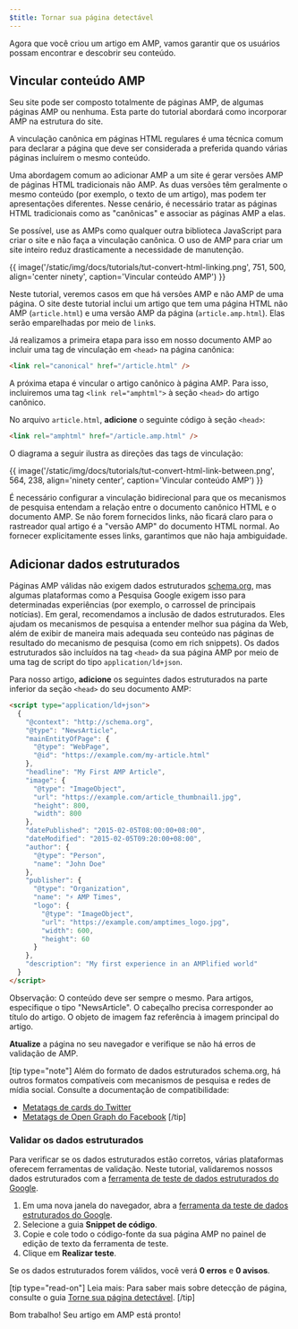 ```yaml
---
$title: Tornar sua página detectável
---
```


Agora que você criou um artigo em AMP, vamos garantir que os usuários possam encontrar e descobrir seu conteúdo.

## Vincular conteúdo AMP

Seu site pode ser composto totalmente de páginas AMP, de algumas páginas AMP ou nenhuma. Esta parte do tutorial abordará como incorporar AMP na estrutura do site.

A vinculação canônica em páginas HTML regulares é uma técnica comum para declarar a página que deve ser considerada a preferida quando várias páginas incluírem o mesmo conteúdo.

Uma abordagem comum ao adicionar AMP a um site é gerar versões AMP de páginas HTML tradicionais não AMP. As duas versões têm geralmente o mesmo conteúdo (por exemplo, o texto de um artigo), mas podem ter apresentações diferentes. Nesse cenário, é necessário tratar as páginas HTML tradicionais como as "canônicas" e associar as páginas AMP a elas.

Se possível, use as AMPs como qualquer outra biblioteca JavaScript para criar o site e não faça a vinculação canônica. O uso de AMP para criar um site inteiro reduz drasticamente a necessidade de manutenção.

{{ image('/static/img/docs/tutorials/tut-convert-html-linking.png', 751, 500, align='center ninety', caption='Vincular conteúdo AMP') }}

Neste tutorial, veremos casos em que há versões AMP e não AMP de uma página. O site deste tutorial inclui um artigo que tem uma página HTML não AMP (`article.html`) e uma versão AMP da página (`article.amp.html`). Elas serão emparelhadas por meio de `link`s.

Já realizamos a primeira etapa para isso em nosso documento AMP ao incluir uma tag de vinculação em `<head>` na página canônica:

```html
<link rel="canonical" href="/article.html" />
```

A próxima etapa é vincular o artigo canônico à página AMP. Para isso, incluiremos uma tag `<link rel="amphtml">` à seção `<head>` do artigo canônico.

No arquivo `article.html`, **adicione** o seguinte código à seção `<head>`:

```html
<link rel="amphtml" href="/article.amp.html" />
```

O diagrama a seguir ilustra as direções das tags de vinculação:

{{ image('/static/img/docs/tutorials/tut-convert-html-link-between.png', 564, 238, align='ninety center', caption='Vincular conteúdo AMP') }}

É necessário configurar a vinculação bidirecional para que os mecanismos de pesquisa entendam a relação entre o documento canônico HTML e o documento AMP. Se não forem fornecidos links, não ficará claro para o rastreador qual artigo é a "versão AMP" do documento HTML normal. Ao fornecer explicitamente esses links, garantimos que não haja ambiguidade.

## Adicionar dados estruturados

Páginas AMP válidas não exigem dados estruturados [schema.org](http://schema.org/), mas algumas plataformas como a Pesquisa Google exigem isso para determinadas experiências (por exemplo, o carrossel de principais notícias). Em geral, recomendamos a inclusão de dados estruturados. Eles ajudam os mecanismos de pesquisa a entender melhor sua página da Web, além de exibir de maneira mais adequada seu conteúdo nas páginas de resultado do mecanismo de pesquisa (como em rich snippets). Os dados estruturados são incluídos na tag `<head>` da sua página AMP por meio de uma tag de script do tipo `application/ld+json`.

Para nosso artigo, **adicione** os seguintes dados estruturados na parte inferior da seção `<head>` do seu documento AMP:

```html
<script type="application/ld+json">
  {
    "@context": "http://schema.org",
    "@type": "NewsArticle",
    "mainEntityOfPage": {
      "@type": "WebPage",
      "@id": "https://example.com/my-article.html"
    },
    "headline": "My First AMP Article",
    "image": {
      "@type": "ImageObject",
      "url": "https://example.com/article_thumbnail1.jpg",
      "height": 800,
      "width": 800
    },
    "datePublished": "2015-02-05T08:00:00+08:00",
    "dateModified": "2015-02-05T09:20:00+08:00",
    "author": {
      "@type": "Person",
      "name": "John Doe"
    },
    "publisher": {
      "@type": "Organization",
      "name": "⚡ AMP Times",
      "logo": {
        "@type": "ImageObject",
        "url": "https://example.com/amptimes_logo.jpg",
        "width": 600,
        "height": 60
      }
    },
    "description": "My first experience in an AMPlified world"
  }
</script>
```

Observação: O conteúdo deve ser sempre o mesmo. Para artigos, especifique o tipo "NewsArticle". O cabeçalho precisa corresponder ao título do artigo. O objeto de imagem faz referência à imagem principal do artigo.

**Atualize** a página no seu navegador e verifique se não há erros de validação de AMP.

[tip type="note"]
Além do formato de dados estruturados schema.org, há outros formatos compatíveis com mecanismos de pesquisa e redes de mídia social. Consulte a documentação de compatibilidade:

- [Metatags de cards do Twitter](https://dev.twitter.com/cards/overview)
- [Metatags de Open Graph do Facebook](https://developers.facebook.com/docs/sharing/webmasters)
  [/tip]

### Validar os dados estruturados

Para verificar se os dados estruturados estão corretos, várias plataformas oferecem ferramentas de validação. Neste tutorial, validaremos nossos dados estruturados com a [ferramenta de teste de dados estruturados do Google](https://developers.google.com/structured-data/testing-tool/).

1.  Em uma nova janela do navegador, abra a [ferramenta da teste de dados estruturados do Google](https://developers.google.com/structured-data/testing-tool/).
2.  Selecione a guia **Snippet de código**.
3.  Copie e cole todo o código-fonte da sua página AMP no painel de edição de texto da ferramenta de teste.
4.  Clique em **Realizar teste**.

Se os dados estruturados forem válidos, você verá **0 erros** e **0 avisos**.

[tip type="read-on"]
Leia mais: Para saber mais sobre detecção de página, consulte o guia [Torne sua página detectável](../../../../documentation/guides-and-tutorials/optimize-measure/discovery.md).
[/tip]

Bom trabalho! Seu artigo em AMP está pronto!
